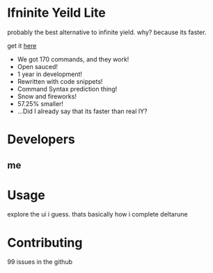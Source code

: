 # Ifninite Yeild Lite
probably the best alternative to infinite yield. why? because its faster.

get it [here](https://github.com/STEVE-916-create/IfniniteYieldLite/wiki)

- We got 170 commands, and they work!
- Open sauced!
- 1 year in development!
- Rewritten with code snippets!
- Command Syntax prediction thing!
- Snow and fireworks!
- 57.25% smaller!
- ...Did I already say that its faster than real IY?

# Developers
## me

# Usage
explore the ui i guess. thats basically how i complete deltarune

# Contributing
99 issues in the github
